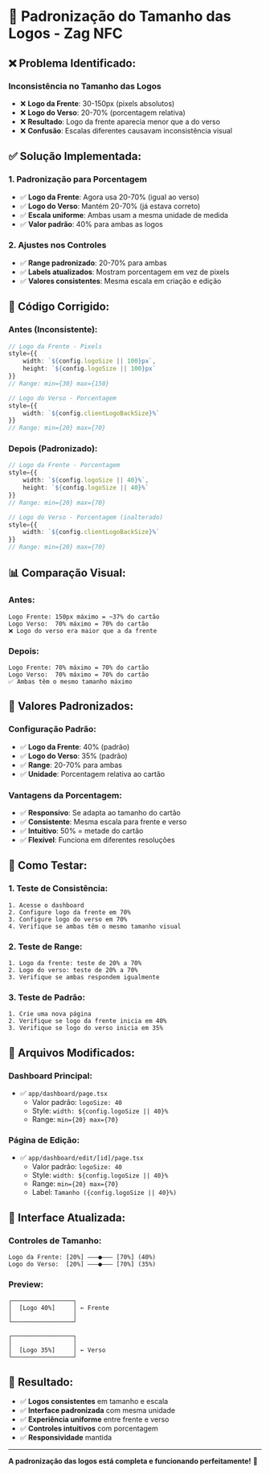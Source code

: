 # 🎯 Padronização do Tamanho das Logos - Zag NFC

## ❌ **Problema Identificado:**

### **Inconsistência no Tamanho das Logos**
- ❌ **Logo da Frente**: 30-150px (pixels absolutos)
- ❌ **Logo do Verso**: 20-70% (porcentagem relativa)
- ❌ **Resultado**: Logo da frente aparecia menor que a do verso
- ❌ **Confusão**: Escalas diferentes causavam inconsistência visual

## ✅ **Solução Implementada:**

### **1. Padronização para Porcentagem**
- ✅ **Logo da Frente**: Agora usa 20-70% (igual ao verso)
- ✅ **Logo do Verso**: Mantém 20-70% (já estava correto)
- ✅ **Escala uniforme**: Ambas usam a mesma unidade de medida
- ✅ **Valor padrão**: 40% para ambas as logos

### **2. Ajustes nos Controles**
- ✅ **Range padronizado**: 20-70% para ambas
- ✅ **Labels atualizados**: Mostram porcentagem em vez de pixels
- ✅ **Valores consistentes**: Mesma escala em criação e edição

## 🔧 **Código Corrigido:**

### **Antes (Inconsistente):**
```typescript
// Logo da Frente - Pixels
style={{ 
    width: `${config.logoSize || 100}px`, 
    height: `${config.logoSize || 100}px`
}}
// Range: min={30} max={150}

// Logo do Verso - Porcentagem  
style={{ 
    width: `${config.clientLogoBackSize}%`
}}
// Range: min={20} max={70}
```

### **Depois (Padronizado):**
```typescript
// Logo da Frente - Porcentagem
style={{ 
    width: `${config.logoSize || 40}%`, 
    height: `${config.logoSize || 40}%`
}}
// Range: min={20} max={70}

// Logo do Verso - Porcentagem (inalterado)
style={{ 
    width: `${config.clientLogoBackSize}%`
}}
// Range: min={20} max={70}
```

## 📊 **Comparação Visual:**

### **Antes:**
```
Logo Frente: 150px máximo = ~37% do cartão
Logo Verso:  70% máximo = 70% do cartão
❌ Logo do verso era maior que a da frente
```

### **Depois:**
```
Logo Frente: 70% máximo = 70% do cartão  
Logo Verso:  70% máximo = 70% do cartão
✅ Ambas têm o mesmo tamanho máximo
```

## 🎯 **Valores Padronizados:**

### **Configuração Padrão:**
- ✅ **Logo da Frente**: 40% (padrão)
- ✅ **Logo do Verso**: 35% (padrão)
- ✅ **Range**: 20-70% para ambas
- ✅ **Unidade**: Porcentagem relativa ao cartão

### **Vantagens da Porcentagem:**
- ✅ **Responsivo**: Se adapta ao tamanho do cartão
- ✅ **Consistente**: Mesma escala para frente e verso
- ✅ **Intuitivo**: 50% = metade do cartão
- ✅ **Flexível**: Funciona em diferentes resoluções

## 🧪 **Como Testar:**

### **1. Teste de Consistência:**
```
1. Acesse o dashboard
2. Configure logo da frente em 70%
3. Configure logo do verso em 70%
4. Verifique se ambas têm o mesmo tamanho visual
```

### **2. Teste de Range:**
```
1. Logo da frente: teste de 20% a 70%
2. Logo do verso: teste de 20% a 70%
3. Verifique se ambas respondem igualmente
```

### **3. Teste de Padrão:**
```
1. Crie uma nova página
2. Verifique se logo da frente inicia em 40%
3. Verifique se logo do verso inicia em 35%
```

## 📁 **Arquivos Modificados:**

### **Dashboard Principal:**
- ✅ `app/dashboard/page.tsx`
  - Valor padrão: `logoSize: 40`
  - Style: `width: ${config.logoSize || 40}%`
  - Range: `min={20} max={70}`

### **Página de Edição:**
- ✅ `app/dashboard/edit/[id]/page.tsx`
  - Valor padrão: `logoSize: 40`
  - Style: `width: ${config.logoSize || 40}%`
  - Range: `min={20} max={70}`
  - Label: `Tamanho ({config.logoSize || 40}%)`

## 🎨 **Interface Atualizada:**

### **Controles de Tamanho:**
```
Logo da Frente: [20%] ———●——— [70%] (40%)
Logo do Verso:  [20%] ———●——— [70%] (35%)
```

### **Preview:**
```
┌─────────────────┐
│  [Logo 40%]     │ ← Frente
│                 │
└─────────────────┘

┌─────────────────┐
│                 │
│  [Logo 35%]     │ ← Verso
└─────────────────┘
```

## 🚀 **Resultado:**

- ✅ **Logos consistentes** em tamanho e escala
- ✅ **Interface padronizada** com mesma unidade
- ✅ **Experiência uniforme** entre frente e verso
- ✅ **Controles intuitivos** com porcentagem
- ✅ **Responsividade** mantida

---

**A padronização das logos está completa e funcionando perfeitamente!** 🎯
